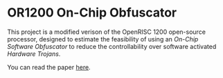 # OR1200 On-Chip Obfuscator

This project is a modified verison of the OpenRISC 1200 open-source processor, designed to estimate the feasibility of using an *On-Chip Software Obfuscator*  to reduce the controllability over software activated *Hardware Trojans*.

You can read the paper [here](https://ieeexplore.ieee.org/document/8494850).
